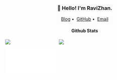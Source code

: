 <h3 align="center">👋 Hello! I'm RaviZhan.</h3>

<p align="center">
<a href="https://www.ravi.cool">Blog</a>&nbsp;•&nbsp;
<a href="https://github.com/ravizhan">GitHub</a>&nbsp;•&nbsp;
<a href="mailto:ravizhan@hotmail.com">Email</a>
</p>
<h4 align="center">Github Stats</h4>

<div>
<img src="https://github-readme-stats.vercel.app/api/top-langs/?username=anuraghazra&layout=compact" style="width: 33%; max-width: 33%; min-width: 33%;">
<img src="https://github-readme-stats.vercel.app/api?username=ravizhan&show_icons=true&layout=compact&count_private=true&hide_title=true&theme=default" style="width: 33%; max-width: 33%; min-width: 33%;">
<img src="https://raw.githubusercontent.com/ravizhan/github-stats/master/generated/overview.svg" style="width: 33%; max-width: 33%; min-width: 33%;">
</div>
